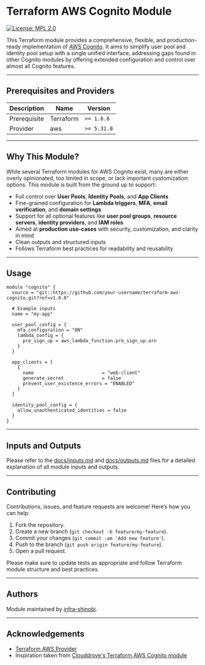 # Terraform AWS Cognito Module

[![License: MPL 2.0](https://img.shields.io/badge/License-MPL%202.0-brightgreen.svg)](https://opensource.org/licenses/MPL-2.0)

This Terraform module provides a comprehensive, flexible, and production-ready implementation of [AWS Cognito](https://aws.amazon.com/cognito/). It aims to simplify user pool and identity pool setup with a single unified interface, addressing gaps found in other Cognito modules by offering extended configuration and control over almost all Cognito features.

---

## Prerequisites and Providers

| Description   | Name      | Version     |
|---------------|-----------|-------------|
| Prerequisite  | Terraform | `>= 1.6.6`  |
| Provider      | aws       | `>= 5.31.0` |

---

## Why This Module?

While several Terraform modules for AWS Cognito exist, many are either overly opinionated, too limited in scope, or lack important customization options. This module is built from the ground up to support:

- Full control over **User Pools**, **Identity Pools**, and **App Clients**
- Fine-grained configuration for **Lambda triggers**, **MFA**, **email verification**, and **domain settings**
- Support for all optional features like **user pool groups**, **resource servers**, **identity providers**, and **IAM roles**
- Aimed at **production use-cases** with security, customization, and clarity in mind
- Clean outputs and structured inputs
- Follows Terraform best practices for readability and reusability

---

## Usage

```hcl
module "cognito" {
  source = "git::https://github.com/your-username/terraform-aws-cognito.git?ref=v1.0.0"

  # Example inputs
  name = "my-app"

  user_pool_config = {
    mfa_configuration = "ON"
    lambda_config = {
      pre_sign_up = aws_lambda_function.pre_sign_up.arn
    }
  }

  app_clients = [
    {
      name                         = "web-client"
      generate_secret              = false
      prevent_user_existence_errors = "ENABLED"
    }
  ]

  identity_pool_config = {
    allow_unauthenticated_identities = false
  }
}
```

---

## Inputs and Outputs

Please refer to the [docs/inputs.md](./docs/inputs.md) and [docs/outputs.md](./docs/outputs.md) files for a detailed explanation of all module inputs and outputs.

---

## Contributing

Contributions, issues, and feature requests are welcome! Here’s how you can help:

1. Fork the repository.
2. Create a new branch (`git checkout -b feature/my-feature`).
3. Commit your changes (`git commit -am 'Add new feature'`).
4. Push to the branch (`git push origin feature/my-feature`).
5. Open a pull request.

Please make sure to update tests as appropriate and follow Terraform module structure and best practices.

---

## Authors

Module maintained by [infra-shinobi](https://github.com/infra-shinobi).

---

## Acknowledgements

- [Terraform AWS Provider](https://github.com/hashicorp/terraform-provider-aws)
- Inspiration taken from [Clouddrove's Terraform AWS Cognito module](https://github.com/clouddrove/terraform-aws-cognito)